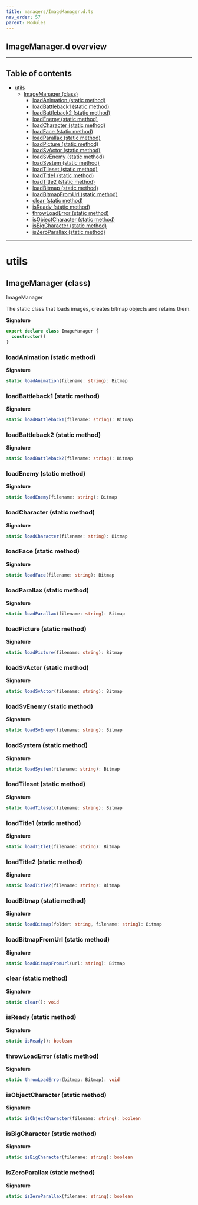 ```yaml
---
title: managers/ImageManager.d.ts
nav_order: 57
parent: Modules
---
```


## ImageManager.d overview

---

<h2 class="text-delta">Table of contents</h2>

- [utils](#utils)
  - [ImageManager (class)](#imagemanager-class)
    - [loadAnimation (static method)](#loadanimation-static-method)
    - [loadBattleback1 (static method)](#loadbattleback1-static-method)
    - [loadBattleback2 (static method)](#loadbattleback2-static-method)
    - [loadEnemy (static method)](#loadenemy-static-method)
    - [loadCharacter (static method)](#loadcharacter-static-method)
    - [loadFace (static method)](#loadface-static-method)
    - [loadParallax (static method)](#loadparallax-static-method)
    - [loadPicture (static method)](#loadpicture-static-method)
    - [loadSvActor (static method)](#loadsvactor-static-method)
    - [loadSvEnemy (static method)](#loadsvenemy-static-method)
    - [loadSystem (static method)](#loadsystem-static-method)
    - [loadTileset (static method)](#loadtileset-static-method)
    - [loadTitle1 (static method)](#loadtitle1-static-method)
    - [loadTitle2 (static method)](#loadtitle2-static-method)
    - [loadBitmap (static method)](#loadbitmap-static-method)
    - [loadBitmapFromUrl (static method)](#loadbitmapfromurl-static-method)
    - [clear (static method)](#clear-static-method)
    - [isReady (static method)](#isready-static-method)
    - [throwLoadError (static method)](#throwloaderror-static-method)
    - [isObjectCharacter (static method)](#isobjectcharacter-static-method)
    - [isBigCharacter (static method)](#isbigcharacter-static-method)
    - [isZeroParallax (static method)](#iszeroparallax-static-method)

---

# utils

## ImageManager (class)

ImageManager

The static class that loads images, creates bitmap objects and retains them.

**Signature**

```ts
export declare class ImageManager {
  constructor()
}
```

### loadAnimation (static method)

**Signature**

```ts
static loadAnimation(filename: string): Bitmap
```

### loadBattleback1 (static method)

**Signature**

```ts
static loadBattleback1(filename: string): Bitmap
```

### loadBattleback2 (static method)

**Signature**

```ts
static loadBattleback2(filename: string): Bitmap
```

### loadEnemy (static method)

**Signature**

```ts
static loadEnemy(filename: string): Bitmap
```

### loadCharacter (static method)

**Signature**

```ts
static loadCharacter(filename: string): Bitmap
```

### loadFace (static method)

**Signature**

```ts
static loadFace(filename: string): Bitmap
```

### loadParallax (static method)

**Signature**

```ts
static loadParallax(filename: string): Bitmap
```

### loadPicture (static method)

**Signature**

```ts
static loadPicture(filename: string): Bitmap
```

### loadSvActor (static method)

**Signature**

```ts
static loadSvActor(filename: string): Bitmap
```

### loadSvEnemy (static method)

**Signature**

```ts
static loadSvEnemy(filename: string): Bitmap
```

### loadSystem (static method)

**Signature**

```ts
static loadSystem(filename: string): Bitmap
```

### loadTileset (static method)

**Signature**

```ts
static loadTileset(filename: string): Bitmap
```

### loadTitle1 (static method)

**Signature**

```ts
static loadTitle1(filename: string): Bitmap
```

### loadTitle2 (static method)

**Signature**

```ts
static loadTitle2(filename: string): Bitmap
```

### loadBitmap (static method)

**Signature**

```ts
static loadBitmap(folder: string, filename: string): Bitmap
```

### loadBitmapFromUrl (static method)

**Signature**

```ts
static loadBitmapFromUrl(url: string): Bitmap
```

### clear (static method)

**Signature**

```ts
static clear(): void
```

### isReady (static method)

**Signature**

```ts
static isReady(): boolean
```

### throwLoadError (static method)

**Signature**

```ts
static throwLoadError(bitmap: Bitmap): void
```

### isObjectCharacter (static method)

**Signature**

```ts
static isObjectCharacter(filename: string): boolean
```

### isBigCharacter (static method)

**Signature**

```ts
static isBigCharacter(filename: string): boolean
```

### isZeroParallax (static method)

**Signature**

```ts
static isZeroParallax(filename: string): boolean
```
